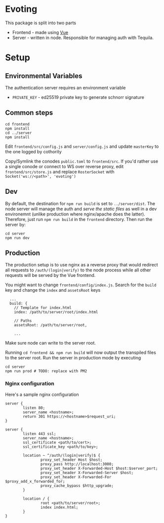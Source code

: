 # Evoting

This package is split into two parts

* Frontend - made using [Vue](https://vuejs.org/)
* Server - written in node. Responsible for managing auth with Tequila.

# Setup

## Environmental Variables

The authentication server requires an environment variable

* `PRIVATE_KEY` - ed25519 private key to generate schnorr signature

## Common steps

```
cd frontend
npm install 
cd ../server
npm install
```

Edit `frontend/src/config.js` and `server/config.js` and update `masterKey` to the
one logged by cothority

Copy/Symlink the conodes `public.toml` to `frontend/src`. If you'd rather use
a single conode or connect to WS over reverse proxy, edit `frontend/src/store.js`
and replace `RosterSocket` with `Socket('ws://<path>', 'evoting')`

## Dev

By default, the destination for `npm run build` is set to `../server/dist`. The
node server will manage the auth and *serve the static files* as well in a dev
environemnt (unlike production where nginx/apache does the latter). Therefore,
just run `npm run build` in the `frontend` directory. Then run the server by:

```
cd server
npm run dev
```

## Production

The production setup is to use nginx as a reverse proxy that would redirect all
requests to `/auth/(login|verify)` to the node process while all other requests
will be served by the Vue frontend.

You might want to change `frontend/config/index.js`. Search for the `build` key and
change the `index` and `assetsRoot` keys

```
  ...
  build: {
    // Template for index.html
    index: /path/to/server/root/index.html

    // Paths
    assetsRoot: /path/to/server/root,

	...
```

Make sure node can write to the server root.

Running `cd frontend && npm run build` will now output the transpiled files to
the server root. Run the server in production mode by executing

```
cd server
npm run prod # TODO: replace with PM2
```

### Nginx configuration

Here's a sample nginx configuration

```
server {
        listen 80;
        server_name <hostname>;
        return 301 https://<hostname>$request_uri;
}

server {
        listen 443 ssl;
        server_name <hostname>;
        ssl_certificate <path/to/cert>;
        ssl_certificate_key <path/to/key>;

        location ~ ^/auth/(login|verify)$ {
				proxy_set_header Host $host;
				proxy_pass http://localhost:3000;
                proxy_set_header X-Forwarded-Host $host:$server_port;
                proxy_set_header X-Forwarded-Server $host;
                proxy_set_header X-Forwarded-For $proxy_add_x_forwarded_for;
                proxy_cache_bypass $http_upgrade;
        }

        location / {
                root <path/to/server/root>;
                index index.html;
        }
}
```
